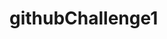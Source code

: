 # githubChallenge1 
<!DOCTYPE html>
 <html lang"en-us">
    <head>
        <meta charset=""UTF-8>
        <meta name="viewport" content="width=device-width, initial-scale">
        <title></title>
        <link href="" rel="">
    </head>
    <body>
    </body>
 </html>
